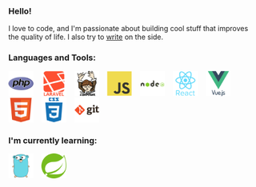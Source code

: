 ### Hello!

I love to code, and I'm passionate about building cool stuff that improves the quality of life. I also try to [write](https://medium.com/@astorrex) on the side.

<!--
**Delaney/Delaney** is a ✨ _special_ ✨ repository because its `README.md` (this file) appears on your GitHub profile.

Here are some ideas to get you started:

- 🔭 I’m currently working on ...
- 🌱 I’m currently learning ...
- 👯 I’m looking to collaborate on ...
- 🤔 I’m looking for help with ...
- 💬 Ask me about ...
- 📫 How to reach me: ...
- 😄 Pronouns: ...
- ⚡ Fun fact: ...
-->

<h3 align="left">Languages and Tools:</h3>
<!--
Databases: Relational Database (MySQL / PostgreSQL / SQL Server) | NoSQL (MongoDB | DynamoDB | Redis)
Others: Git (GitHub/GitLab) | Linux | Microservices Architecture | OAuth | CI/CD | Containerization (Docker / Kubernetes) | Jenkins | Amazon Web Services (AWS) | Google Cloud Platform (GCP)
-->

<div>
  <img src="https://github.com/devicons/devicon/blob/master/icons/php/php-original.svg" title="PHP" **alt="PHP" width="50" height="50"/>&nbsp;&nbsp;&nbsp;
  <img src="https://github.com/devicons/devicon/blob/master/icons/laravel/laravel-plain-wordmark.svg" title="Laravel" **alt="Laravel" width="50" height="50"/>&nbsp;&nbsp;&nbsp;
  <img src="https://github.com/devicons/devicon/blob/master/icons/composer/composer-original.svg" title="Composer" **alt="Composer" width="50" height="50"/>&nbsp;&nbsp;&nbsp;
  <img src="https://github.com/devicons/devicon/blob/master/icons/javascript/javascript-original.svg" title="JavaScript" alt="JavaScript" width="50" height="50"/>&nbsp;&nbsp;&nbsp;
  <img src="https://github.com/devicons/devicon/blob/master/icons/nodejs/nodejs-original-wordmark.svg" title="NodeJS" alt="NodeJS" width="50" height="50"/>&nbsp;&nbsp;&nbsp;
  <img src="https://github.com/devicons/devicon/blob/master/icons/react/react-original-wordmark.svg" title="React" alt="React" width="50" height="50"/>&nbsp;&nbsp;&nbsp;
  <img src="https://github.com/devicons/devicon/blob/master/icons/vuejs/vuejs-original-wordmark.svg" title="Vue" alt="Vue" width="50" height="50"/>&nbsp;&nbsp;&nbsp;
  <img src="https://github.com/devicons/devicon/blob/master/icons/html5/html5-original.svg" title="HTML5" alt="HTML" width="50" height="50"/>&nbsp;&nbsp;&nbsp;
  <img src="https://github.com/devicons/devicon/blob/master/icons/css3/css3-plain-wordmark.svg"  title="CSS3" alt="CSS" width="50" height="50"/>&nbsp;&nbsp;&nbsp;
  <img src="https://github.com/devicons/devicon/blob/master/icons/git/git-original-wordmark.svg" title="Git" **alt="Git" width="50" height="50"/>&nbsp;&nbsp;&nbsp;
</div>

<h3 align="left">I'm currently learning:</h3>
<div>
  <img src="https://github.com/devicons/devicon/blob/master/icons/go/go-original.svg" title="Golang" **alt="Golang" width="50" height="50"/>&nbsp;&nbsp;&nbsp;
  <img src="https://github.com/devicons/devicon/blob/master/icons/spring/spring-original.svg" title="Spring Boot"  alt="Spring Boot" width="50" height="50"/>&nbsp;&nbsp;&nbsp;
</div>
